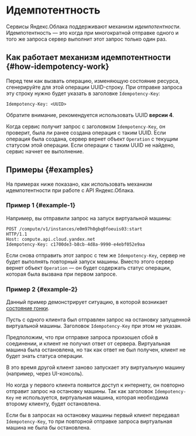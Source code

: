 # Идемпотентность 

Сервисы Яндекс.Облака поддерживают механизм _идемпотентности_. Идемпотентность — это когда при многократной отправке одного и того же запроса сервер выполнит этот запрос только один раз.

## Как работает механизм идемпотентности {#how-idempotency-work}

Перед тем как вызвать операцию, изменяющую состояние ресурса, сгенерируйте для этой операции UUID-строку. При отправке запроса эту строку нужно будет указать в заголовке `Idempotency-Key`:
```
Idempotency-Key: <UUID>
```
Обратите внимание, рекомендуется использовать UUID **версии 4**.

Когда сервис получит запрос с заголовком `Idempotency-Key`, он проверит, была ли ранее создана операция с таким UUID. Если операция была создана, сервер вернет объект `Operation` с текущим статусом этой операции. Если операции с таким UUID не найдено, сервис начнет ее выполнение.

## Примеры {#examples}

На примерах ниже показано, как использовать механизм идемпотентности при работе с API Яндекс.Облака.

### Пример 1 {#example-1}
 
Например, вы отправили запрос на запуск виртуальной машины:

```
POST /compute/v1/instances/e0m97h0gbq0foeuis03:start
HTTP/1.1
Host: compute.api.cloud.yandex.net
Idempotency-Key: c1700de3-b8cb-4d8a-9990-e4ebf052e9aa
```
 
Если снова отправить этот запрос c тем же `Idempotency-Key`, сервер не будет выполнять повторный запуск машины. Вместо этого сервер вернет объект `Operation` — он будет содержать статус операции, которая была вызвана при первом запросе.

### Пример 2 {#example-2}
 
Данный пример демонстрирует ситуацию, в которой возникает [состояние гонки](https://ru.wikipedia.org/wiki/%D0%A1%D0%BE%D1%81%D1%82%D0%BE%D1%8F%D0%BD%D0%B8%D0%B5_%D0%B3%D0%BE%D0%BD%D0%BA%D0%B8).
 
Пусть с одного клиента был отправлен запрос на остановку запущенной виртуальной машины. Заголовок `Idempotency-Key` при этом не указан.

Предположим, что при отправке запроса произошел сбой в соединении, и клиент не получил ответ от сервера. Виртуальная машина была остановлена, но так как ответ не был получен, клиент не будет знать статуса операции.

В это время другой клиент заново запускает эту виртуальную машину (например, через UI-консоль).

Но когда у первого клиента появится доступ к интернету, он повторно отправит запрос на остановку машины. Так как заголовок `Idempotency-Key` не используется, виртуальная машина, которая необходима второму клиенту, будет остановлена.

Если бы в запросах на остановку машины первый клиент передавал `Idempotency-Key`, то при повторной отправке запроса виртуальная машина не была бы остановлена.
